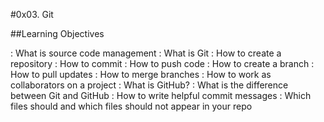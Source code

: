 #0x03. Git


##Learning Objectives

   : What is source code management
   : What is Git
   : How to create a repository
   : How to commit
   : How to push code
   : How to create a branch
   : How to pull updates
   : How to merge branches
   : How to work as collaborators on a project
   : What is GitHub?
   : What is the difference between Git and GitHub
   : How to write helpful commit messages
   : Which files should and which files should not appear in your repo

